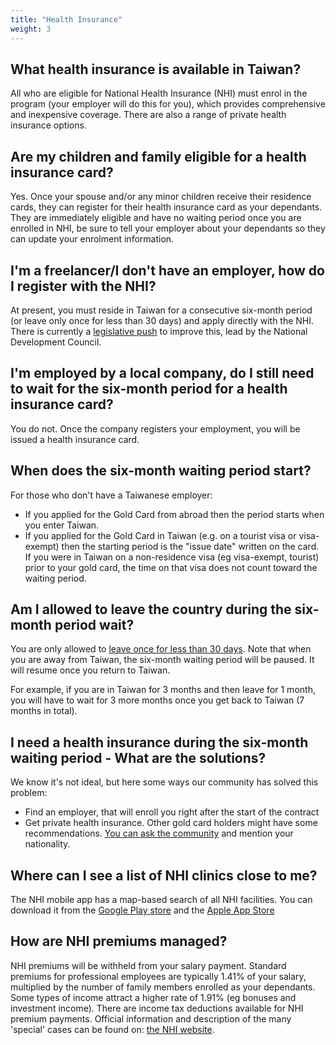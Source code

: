 ```yaml
---
title: "Health Insurance"
weight: 3
---
```

<!--- (c) Tom Fifield, licensed under a
Creative Commons Attribution-NonCommercial-ShareAlike 4.0 International License. -->

## What health insurance is available in Taiwan?
All who are eligible for National Health Insurance (NHI) must enrol in the program (your employer
 will do this for you), which provides comprehensive and inexpensive coverage. There are also a
 range of private health insurance options.

## Are my children and family eligible for a health insurance card?
Yes. Once your spouse and/or any minor children receive their residence cards, they can register
 for their health insurance card as your dependants. They are immediately eligible and have
 no waiting period once you are enrolled in NHI, be sure to tell your employer about your
 dependants so they can update your enrolment information.

## I'm a freelancer/I don't have an employer, how do I register with the NHI?
At present, you must reside in Taiwan for a consecutive six-month period (or leave only once for less than 30 days) and apply directly with the NHI. There is currently a [legislative push](https://www.ndc.gov.tw/en/Content_List.aspx?n=999F9864EFDB5F6F&upn=6CE244D6E7DAF831)
 to improve this, lead by the National Development Council.

## I'm employed by a local company, do I still need to wait for the six-month period for a health insurance card?
You do not. Once the company registers your employment, you will be issued a health insurance card. 

## When does the six-month waiting period start?
For those who don't have a Taiwanese employer:
- If you applied for the Gold Card from abroad then the period starts when you enter Taiwan.
- If you applied for the Gold Card in Taiwan (e.g. on a tourist visa or visa-exempt) then the starting period is the "issue date" written on the card.
If you were in Taiwan on a non-residence visa (eg visa-exempt, tourist) prior to your
gold card, the time on that visa does not count toward the waiting period.

## Am I allowed to leave the country during the six-month period wait?
You are only allowed to [leave once for less than 30 days](https://www.nhi.gov.tw/english/Content_List.aspx?n=C88B41A4EAB5E692&topn=778856C209BCE527). Note that when you are away from Taiwan, the six-month waiting period will be paused. It will resume once you return to Taiwan.

For example, if you are in Taiwan for 3 months and then leave for 1 month, you will have to wait for 3 more months once you get back to Taiwan (7 months in total).

## I need a health insurance during the six-month waiting period - What are the solutions?
We know it's not ideal, but here some ways our community has solved this problem: 
- Find an employer, that will enroll you right after the start of the contract
- Get private health insurance. Other gold card holders might have some recommendations. [You can ask the community](https://forms.gle/K88uVy2jMW61DpT2A) and mention your nationality.

## Where can I see a list of NHI clinics close to me?
The NHI mobile app has a map-based search of all NHI facilities.
You can download it from the [Google Play store](https://play.google.com/store/apps/details?id=com.nhiApp.v1) and the [Apple App Store](https://apps.apple.com/tw/app/%E5%85%A8%E6%B0%91%E5%81%A5%E4%BF%9D%E8%A1%8C%E5%8B%95%E5%BF%AB%E6%98%93%E9%80%9A-%E5%81%A5%E5%BA%B7%E5%AD%98%E6%91%BA/id578186283)

## How are NHI premiums managed?
NHI premiums will be withheld from your salary payment. Standard premiums for professional employees
 are typically 1.41% of your salary, multiplied by the number of family members enrolled as your
 dependants. Some types of income attract a higher rate of 1.91% (eg bonuses and investment income).
There are income tax deductions available for NHI premium payments.
Official information and description of the many 'special' cases can be found on:
 [the NHI website](https://www.nhi.gov.tw/english/Content_List.aspx?n=B9C9C690524F2543&topn=46FA76EB55BC2CB8).
